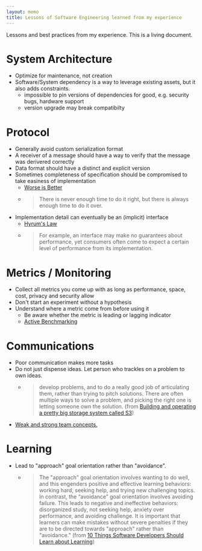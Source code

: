 ```yaml
---
layout: memo
title: Lessons of Software Engineering learned from my experience
---
```


Lessons and best practices from my experience. This is a living document.

# System Architecture
- Optimize for maintenance, not creation
- Software/System dependency is a way to leverage existing assets, but it also adds constraints.
  - impossible to pin versions of dependencies for good, e.g. security bugs, hardware support
  - version upgrade may break compatibilty

# Protocol
- Generally avoid custom serialization format
- A receiver of a message should have a way to verify that the message was derivered correctly
- Data format should have a distinct and explicit version
- Sometimes completeness of specification should be compromised to take easiness of implementation
  - [Worse is Better](https://www.dreamsongs.com/RiseOfWorseIsBetter.html)
  - > There is never enough time to do it right, but there is always enough time to do it over.
- Implementation detail can eventually be an (implicit) interface
  - [Hyrum's Law](https://www.hyrumslaw.com/)
  - > For example, an interface may make no guarantees about performance, yet consumers often come to expect a certain level of performance from its implementation.

# Metrics / Monitoring
- Collect all metrics you come up with as long as performance, space, cost, privacy and security allow
- Don't start an experiment without a hypothesis
- Understand where a metric come from before using it
  - Be aware whether the metric is leading or lagging indicator
  - [Active Benchmarking](https://www.brendangregg.com/activebenchmarking.html)

# Communications
- Poor communication makes more tasks
- Do not just dispense ideas. Let person who trackles on a problem to own ideas.
  - > develop problems, and to do a really good job of articulating them, rather than trying to pitch solutions. There are often multiple ways to solve a problem, and picking the right one is letting someone own the solution. (from [Building and operating a pretty big storage system called S3](https://www.allthingsdistributed.com/2023/07/building-and-operating-a-pretty-big-storage-system.html))
- [Weak and strong team concepts.](https://lethain.com/weak-and-strong-team-concepts/)

# Learning
- Lead to "approach" goal orientation rather than "avoidance".
  - > The "approach" goal orientation involves wanting to do well, and this engenders positive and effective learning behaviors: working hard, seeking help, and trying new challenging topics. In contrast, the “avoidance” goal orientation involves avoiding failure. This leads to negative and ineffective behaviors: disorganized study, not seeking help, anxiety over performance, and avoiding challenge. It is important that learners can make mistakes without severe penalties if they are to be directed towards "approach" rather than "avoidance." (from [10 Things Software Developers Should Learn about Learning](https://cacm.acm.org/research/10-things-software-developers-should-learn-about-learning/))
